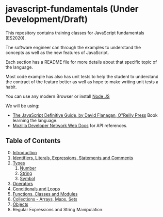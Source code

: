 # javascript-fundamentals (Under Development/Draft)

This repository contains training classes for JavaScript fundamentals (ES2020).

The software engineer can through the examples to understand the concepts as well as the new features of JavaScript.

Each section has a README file for more details about that specific topic of the language.

Most code example has also has unit tests to help the student to understand the contract of the feature better as well as hope to make writing unit tests a habit.

You can use any modern Browser or install [Node JS](https://nodejs.org)

We will be using:
- [The JavaScript Definitive Guide, by David Flanagan, O"Reilly Press](https://www.oreilly.com/library/view/javascript-the-definitive/9781491952016/) Book learning the language.
- [Mozilla Developer Network Web Docs](https://developer.mozilla.org/en-US/docs/Web/JavaScript) for API references.

## Table of Contents
0. [Introduction](00-introduction/README.md)
1. [Identifiers, Literals, Expressions, Statements and Comments](01-identifiers-literals-expressions-statements-and-comments/README.md)
2. [Types](02-types/README.md)
   1. [Number](02-types/Number.md)
   2. [String](02-types/String.md)
   3. [Symbol](02-types/Symbol.md)
3. [Operators](03-operators/README.md)
4. [Conditionals and Loops](04-conditionals-loops/README.md)
6. [Functions, Classes and Modules](05-functions-classes-modules/README.md)
7. [Collections - Arrays, Maps, Sets](06-collections-arrays-maps-sets/README.md)
8. [Objects](07-objects/README.md)
9. Regular Expressions and String Manipulation
